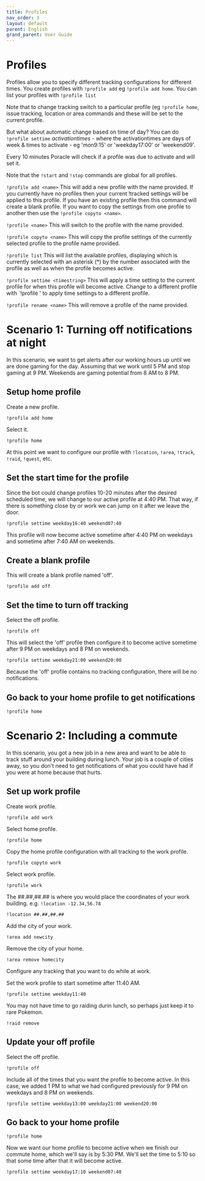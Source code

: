 ```yaml
---
title: Profiles
nav_order: 3
layout: default
parent: English
grand_parent: User Guide
---
```


# Profiles
Profiles allow you to specify different tracking configurations for different times.
You create profiles with `!profile add` eg `!profile add home`.  You can list your profiles with `!profile list`

Note that to change tracking switch to a particular profile (eg `!profile home`, issue tracking, location or area commands and these will be set to the current profile.

But what about automatic change based on time of day?  You can do 
`!profile settime` _activationtimes_ - where the activationtimes are 
days of week & times to activate - eg 'mon9:15' or 'weekday17:00' or 
'weekend09'.  

Every 10 minutes Poracle will check if a profile was due to activate and will set it.

Note that the `!start` and `!stop` commands are global for all profiles.

`!profile add <name>`
This will add a new profile with the name provided. If you currently have no profiles then your current !tracked settings will be applied to this profile. If you have an existing profile then this command will create a blank profile. If you want to copy the settings from one profile to another then use the `!profile copyto <name>`.

`!profile <name>`
This will switch to the profile with the name provided.

`!profile copyto <name>`
This will copy the profile settings of the currently selected profile to the profile name provided.

`!profile list`
This will list the available profiles, displaying which is currently selected with an asterisk (*) by the number associated with the profile as well as when the profile becomes active.

`!profile settime <timestring>`
This will apply a time setting to the current profile for when this profile will become active. Change to a different profile with `!profile <name>' to apply time settings to a different profile.

`!profile rename <name>`
This will remove a profile of the name provided.

# Scenario 1: Turning off notifications at night
In this scenario, we want to get alerts after our working hours up until we are done gaming for the day. Assuming that we work until 5 PM and stop gaming at 9 PM. Weekends are gaming potential from 8 AM to 8 PM.

## Setup home profile
Create a new profile.

`!profile add home`

Select it.

`!profile home`

At this point we want to configure our profile with `!location`, `!area`, `!track`, `!raid`, `!quest`, etc.

## Set the start time for the profile
Since the bot could change profiles 10-20 minutes after the desired scheduled time, we will change to our active profile at 4:40 PM. That way, if there is something close by or work we can jump on it after we leave the door.

`!profile settime weekday16:40 weekend07:40`

This profile will now become active sometime after 4:40 PM on weekdays and sometime after 7:40 AM on weekends.

## Create a blank profile
This will create a blank profile named 'off'.

`!profile add off`

## Set the time to turn off tracking
Select the off profile.

`!profile off`

This will select the 'off' profile then configure it to become active sometime after 9 PM on weekdays and 8 PM on weekends.

`!profile settime weekday21:00 weekend20:00`

Because the 'off' profile contains no tracking configuration, there will be no notifications.

## Go back to your home profile to get notifications
`!profile home`

# Scenario 2: Including a commute
In this scenario, you got a new job in a new area and want to be able to track stuff around your building during lunch. Your job is a couple of cities away, so you don't need to get notifications of what you could have had if you were at home because that hurts.

## Set up work profile
Create work profile.

`!profile add work`

Select home profile.

`!profile home`

Copy the home profile configuration with all tracking to the work profile.

`!profile copyto work`

Select work profile.

`!profile work`

The ##.##,##.## is where you would place the coordinates of your work building. e.g. `!location -12.34,56.78`

`!location ##.##,##.##`

Add the city of your work.

`!area add newcity`

Remove the city of your home.

`!area remove homecity`

Configure any tracking that you want to do while at work.

Set the work profile to start sometime after 11:40 AM.

`!profile settime weekday11:40`

 You may not have time to go raiding durin lunch, so perhaps just keep it to rare Pokemon.
 
`!raid remove`

## Update your off profile
Select the off profile.

`!profile off`

Include all of the times that you want the profile to become active. In this case, we added 1 PM to what we had configured previously for 9 PM on weekdays and 8 PM on weekends.

`!profile settime weekday13:00 weekday21:00 weekend20:00`

## Go back to your home profile
`!profile home`

Now we want our home profile to become active when we finish our commute home, which we'll say is by 5:30 PM. We'll set the time to 5:10 so that some time after that it will become active.

`!profile settime weekday17:10 weekend07:40`
